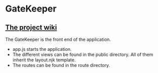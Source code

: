 # GateKeeper
## [The project wiki](https://github.com/MicroRecruitment/MicroRecruitment.github.io)
The GateKeeper is the front end of the application.

* app.js starts the application.
* The different views can be found in the public directory. All of them inherit the layout.njk template.
* The routes can be found in the route directory.

